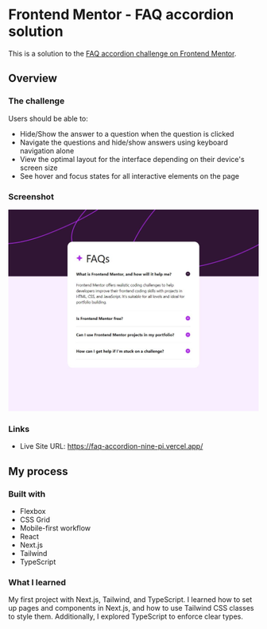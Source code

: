 # Frontend Mentor - FAQ accordion solution

This is a solution to the [FAQ accordion challenge on Frontend Mentor](https://www.frontendmentor.io/challenges/faq-accordion-wyfFdeBwBz).

## Overview

### The challenge

Users should be able to:

- Hide/Show the answer to a question when the question is clicked
- Navigate the questions and hide/show answers using keyboard navigation alone
- View the optimal layout for the interface depending on their device's screen size
- See hover and focus states for all interactive elements on the page

### Screenshot

![](./screenshot.jpg)

### Links

- Live Site URL: https://faq-accordion-nine-pi.vercel.app/

## My process

### Built with

- Flexbox
- CSS Grid
- Mobile-first workflow
- React
- Next.js
- Tailwind
- TypeScript

### What I learned

My first project with Next.js, Tailwind, and TypeScript.
I learned how to set up pages and components in Next.js, and how to use Tailwind CSS classes to style them.
Additionally, I explored TypeScript to enforce clear types.
